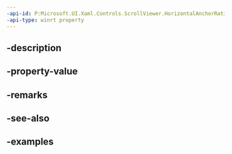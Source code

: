 ```yaml
---
-api-id: P:Microsoft.UI.Xaml.Controls.ScrollViewer.HorizontalAnchorRatio
-api-type: winrt property
---
```


## -description

## -property-value

## -remarks

## -see-also

## -examples

